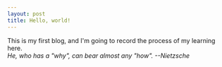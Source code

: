 ```yaml
---
layout: post
title: Hello, world!
---
```


This is my first blog, and I'm going to record the process of my learning here.  
*He, who has a "why", can bear almost any "how". --Nietzsche*
